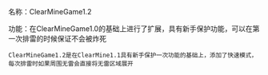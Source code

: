 名称：ClearMineGame1.2

功能：在ClearMineGame1.0的基础上进行了扩展，具有新手保护功能，可以在第一次排雷的时候保证不会被炸死

	ClearMineGame1.2是在ClearMine1.1具有新手保护一次功能的基础上，添加了快速模式，每次排雷时如果周围无雷会直接将无雷区域展开
